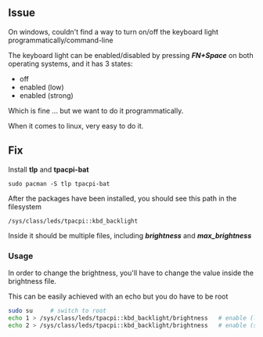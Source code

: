 ## Issue

On windows, couldn't find a way to turn on/off the keyboard light programmatically/command-line

The keyboard light can be enabled/disabled by pressing ***FN+Space*** on both operating systems, and it has 3 states:
- off
- enabled (low)
- enabled (strong)

Which is fine ... but we want to do it programmatically.

When it comes to linux, very easy to do it.


## Fix

Install **tlp** and **tpacpi-bat**
```code
sudo pacman -S tlp tpacpi-bat
```

After the packages have been installed, you should see this path in the filesystem
```
/sys/class/leds/tpacpi::kbd_backlight
```

Inside it should be multiple files, including ***brightness*** and ***max_brightness***

### Usage
In order to change the brightness, you'll have to change the value inside the brightness file.

This can be easily achieved with an echo but you do have to be root

```bash
sudo su		# switch to root
echo 1 > /sys/class/leds/tpacpi::kbd_backlight/brightness	# enable (low light)
echo 2 > /sys/class/leds/tpacpi::kbd_backlight/brightness	# enable (strong light)
```
